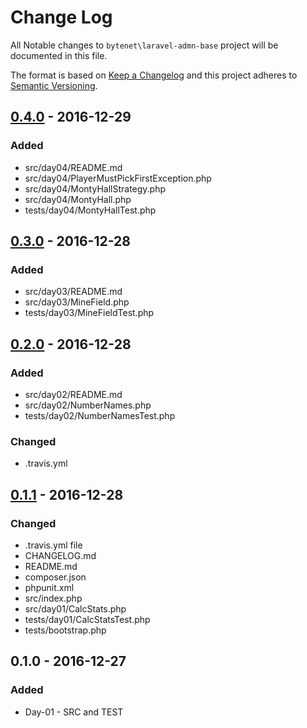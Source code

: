 # Change Log

All Notable changes to `bytenet\laravel-admn-base` project will be documented in this file.


The format is based on [Keep a Changelog](http://keepachangelog.com/) and this project adheres to [Semantic Versioning](http://semver.org/).

## [0.4.0] - 2016-12-29
### Added
- src/day04/README.md
- src/day04/PlayerMustPickFirstException.php
- src/day04/MontyHallStrategy.php
- src/day04/MontyHall.php
- tests/day04/MontyHallTest.php

## [0.3.0] - 2016-12-28
### Added
- src/day03/README.md
- src/day03/MineField.php
- tests/day03/MineFieldTest.php

## [0.2.0] - 2016-12-28
### Added
- src/day02/README.md
- src/day02/NumberNames.php
- tests/day02/NumberNamesTest.php

### Changed
- .travis.yml

## [0.1.1] - 2016-12-28
### Changed
- .travis.yml file
- CHANGELOG.md
- README.md
- composer.json 
- phpunit.xml
- src/index.php 
- src/day01/CalcStats.php
- tests/day01/CalcStatsTest.php 
- tests/bootstrap.php

## 0.1.0 - 2016-12-27
### Added
-  Day-01 - SRC and TEST

[0.4.0]: https://github.com/zeravcic/tdd_by_john-cleary/compare/v0.3.0...v0.4.0
[0.3.0]: https://github.com/zeravcic/tdd_by_john-cleary/compare/v0.2.0...v0.3.0
[0.2.0]: https://github.com/zeravcic/tdd_by_john-cleary/compare/v0.1.1...v0.2.0
[0.1.1]: https://github.com/zeravcic/tdd_by_john-cleary/compare/v0.1.0...v0.1.1
